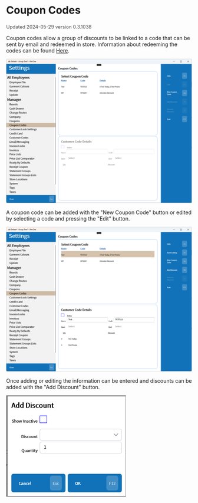 # Coupon Codes
<span style="font-size:.8rem;opacity:.8">Updated 2024-05-29 version 0.3.1038</span>

Coupon codes allow a group of discounts to be linked to a code that can be sent by email and redeemed in store. Information about redeeming the codes can be found [Here](../../Functions/Coupon-Codes.md).

![Coupon Codes](../../../.attachments/Documentation/CouponCodes.png "Coupon Codes")

A coupon code can be added with the "New Coupon Code" button or edited by selecting a code and pressing the "Edit" button.

![Edit](../../../.attachments/Documentation/CouponCodes-Edit.png "Edit")

Once adding or editing the information can be entered and discounts can be added with the "Add Discount" button.

![Add Discount](../../../.attachments/Documentation/CouponCodes-AddDiscount.png "Add Discount")

